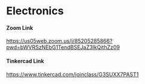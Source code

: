 # Electronics

<!--
```diff
- Today, we will have a normal lecture online at the below Zoom Link. 
- The midterm will be postponed.
```
-->

#### Zoom Link
https://us05web.zoom.us/j/85205285866?pwd=bWVRSzNEbG1TendBSEJaZ3lkQithZz09


#### Tinkercad Link
https://www.tinkercad.com/joinclass/G3SUXX7PAST1

<!--
```diff
- Please write an answer to every question in the final exam, even if you are just 0.1% confident in your answer. 
+ If you see this message, please share it with all your colleagues. 
+ I wish all of you success in the final exam, and I hope we reach a success rate of 100% in the course, Insha Allah.
```
 The course content is ended with the RGB LED.
  -->
 
<!-- The course content is ended with the RGB LED. -->

<!-- 
- Tomorrow's Lecture on Sunday, 15 May, will be online due to the PGIC-2 conference held at the faculty.
- The exact time will be announced soon.
- Please share with your group. 
-->

<!-- ![4](https://user-images.githubusercontent.com/92329466/167265616-ea921d52-094c-4fa8-9888-f8c1fcea7211.png) -->

